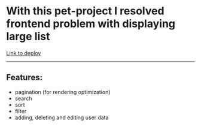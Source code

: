 # With this pet-project I resolved frontend problem with displaying large list 

[Link to deploy](https://large-list-project.vercel.app/)

---

## Features: 
- pagination (for rendering optimization)
- search
- sort
- filter 
- adding, deleting and editing user data

